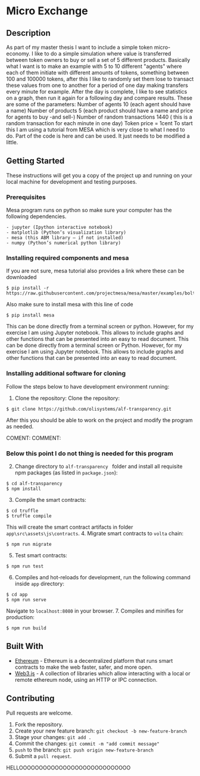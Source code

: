# Micro Exchange
## Description
As part of my master thesis I want to include a simple token micro-economy. I like to do a simple simulation where value is transferred between token owners to buy or sell a set of 5 different products. Basically what I want is to make an example with 5 to 10 different "agents" where each of them initiate with different amounts of tokens, something between 100 and 100000 tokens, after this I like to randomly set them lose to transact these values from one to another for a period of one day making transfers every minute for example. After the day is complete, I like to see statistics on a graph, then run it again for a following day and compare results. These are some of the parameters:
Number of agents 10 (each agent should have a name)
Number of products 5 (each product should have a name and price for agents to buy -and sell-)
Number of random transactions 1440 ( this is a random transaction for each minute in one day)
Token price = 1cent
To start this I am using a tutorial from MESA which is very close to what I need to do. Part of the code is here and can be used. It just needs to be modified a little.
## Getting Started
These instructions will get you a copy of the project up and running on your local machine for development and testing purposes.
### Prerequisites
Mesa program runs on python so make sure your computer has the following dependencies. 
```
- jupyter (Ipython interactive notebook)
- matplotlib (Python’s visualization library)
- mesa (this ABM library – if not installed)
- numpy (Python’s numerical python library)
```
### Installing required components and mesa
If you are not sure, mesa tutorial also provides a link where these can be downloaded
```
$ pip install -r https://raw.githubusercontent.com/projectmesa/mesa/master/examples/boltzmann_wealth_model/requirements.txt
```
Also make sure to install mesa with this line of code
```
$ pip install mesa
```
This can be done directly from a terminal screen or python. However, for my exercise I am using Jupyter notebook. This allows to include graphs and other functions that can be presented into an easy to read document. 
This can be done directly from a terminal screen or Python. However, for my exercise I am using Jupyter notebook. This allows to include graphs and other functions that can be presented into an easy to read document. 

###  Installing additional software for cloning 

Follow the steps below to have development environment running:
1. Clone the repository:
Clone the repository:
```
$ git clone https://github.com/olisystems/alf-transparency.git
```
After this you should be able to work on the project and modify the program as needed. 

COMENT:
COMMENT:
### Below this point I do not thing is needed for this program

2. Change directory to `alf-transparency
` folder and install all requisite npm packages (as listed in `package.json`):
```
$ cd alf-transparency
$ npm install
```
3. Compile the smart contracts:
```
$ cd truffle
$ truffle compile
```
This will create the smart contract artifacts in folder `app\src\assets\js\contracts`.
4. Migrate smart contracts to `volta` chain:
```
$ npm run migrate
```
5. Test smart contracts:
```
$ npm run test
```
6. Compiles and hot-reloads for development, run the following command inside `app` directory:
```
$ cd app
$ npm run serve
```
Navigate to `localhost:8080` in your browser.
7. Compiles and minifies for production:
```
$ npm run build
```
## Built With
- [Ethereum](https://www.ethereum.org/) - Ethereum is a decentralized platform that runs smart contracts to make the web faster, safer, and more open.
- [Web3.js](https://web3js.readthedocs.io/en/v1.2.7/#web3-js-ethereum-javascript-api) - A collection of libraries which allow interacting with a local or remote ethereum node, using an HTTP or IPC connection.
## Contributing
Pull requests are welcome.
1. Fork the repository.
2. Create your new feature branch: `git checkout -b new-feature-branch`
3. Stage your changes: `git add .`
4. Commit the changes: `git commit -m "add commit message"`
5. `push` to the branch: `git push origin new-feature-branch`
6. Submit a `pull request`.

HELLOOOOOOOOOOOOOOOOOOOOOOOOOOOO